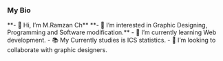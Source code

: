 <h3>My Bio</h3>
**- 👋 Hi, I’m M.Ramzan Ch**
**- 👀 I’m interested in Graphic Designing, Programming and Software modification.**
- 🌱 I’m currently learning Web development.
- 📚 My Currently studies is ICS statistics.
- 💞️ I’m looking to collaborate with graphic designers. 


<!---
MegaMind-Solution/MegaMind-Solution is a ✨ special ✨ repository because its `README.md` (this file) appears on your GitHub profile.
You can click the Preview link to take a look at your changes.
--->
